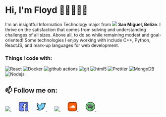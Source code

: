 # Hi, I'm Floyd 👋🏽👨🏽‍💻

<p> I'm an insightful Information Technology major from <img src="https://image.flaticon.com/icons/png/512/329/329922.png" width="13"/> <b>San Miguel, Belize</b>. I thrive on the satisfaction that comes from solving and understanding challenges of all sizes. Above all, to do so while remaining modest and goal-oriented! Some technologies I enjoy working with include C++, Python, ReactJS, and mark-up languages for web development.</p>

<h3>Things I code with:</h3>
<p>
  <img alt="React" src="https://img.shields.io/badge/-React-45b8d8?style=flat-square&logo=react&logoColor=white" />
  <img alt="Docker" src="https://img.shields.io/badge/-Docker-46a2f1?style=flat-square&logo=docker&logoColor=white" />
  <img alt="github actions" src="https://img.shields.io/badge/-Github_Actions-2088FF?style=flat-square&logo=github-actions&logoColor=white" />
<!--   <img alt="redux" src="https://img.shields.io/badge/-Redux-764ABC?style=flat-square&logo=redux&logoColor=white" /> -->
<!--   <img alt="Styled Components" src="https://img.shields.io/badge/-Styled_Components-db7092?style=flat-square&logo=styled-components&logoColor=white" /> -->
  <img alt="git" src="https://img.shields.io/badge/-Git-F05032?style=flat-square&logo=git&logoColor=white" />
<!--   <img alt="angular" src="https://img.shields.io/badge/-Angular-DD0031?style=flat-square&logo=angular&logoColor=white" /> -->
<!--   <img alt="npm" src="https://img.shields.io/badge/-NPM-CB3837?style=flat-square&logo=npm&logoColor=white" /> -->
  <img alt="html5" src="https://img.shields.io/badge/-HTML5-E34F26?style=flat-square&logo=html5&logoColor=white" />
  <img alt="Prettier" src="https://img.shields.io/badge/-Prettier-F7B93E?style=flat-square&logo=prettier&logoColor=white" />
  <img alt="MongoDB" src="https://img.shields.io/badge/-MongoDB-13aa52?style=flat-square&logo=mongodb&logoColor=white" />
  <img alt="Nodejs" src="https://img.shields.io/badge/-Nodejs-43853d?style=flat-square&logo=Node.js&logoColor=white" />
</p>

<!--
<img src="https://raw.githubusercontent.com/jaesonnn/jaesonnn/main/resources/gif/switches.gif" alt="side Image" align="right" width="200" height="auto" />
-->

<!-- ![](https://raw.githubusercontent.com/jaesonnn/jaesonnn/main/resources/gif/coder-guy.gif) -->

<!--
<a href="https://www.buymeacoffee.com/floyd404" target="_blank"><img src="https://cdn.buymeacoffee.com/buttons/v2/default-red.png" alt="Buy Me A Coffee" width="120" ></a> <br/>
If you like what I do, maybe consider buying me coffee/tea 🥺👉👈
-->

<!-- <img src="https://media.giphy.com/media/12oufCB0MyZ1Go/giphy.gif" width="50"> -->

## 📫 Follow me on:
<p align="left">
  <a href="https://www.linkedin.com/in/floyd-ack-28b5a11a0/" target="_blank">
    <img height="30" src="https://cdn-icons-png.flaticon.com/512/408/408703.png">
  </a>&nbsp;&nbsp;&nbsp;&nbsp;&nbsp;
  <a href="https://www.facebook.com/jason.ack/" target="_blank">
    <img height="30" src="https://raw.githubusercontent.com/jaesonnn/jaesonnn/main/resources/png/facebook.png?raw=true">
  </a>&nbsp;&nbsp;&nbsp;&nbsp;&nbsp;
<!--   <a href="https://www.youtube.com/" target="_blank">
    <img height="30" src="https://raw.githubusercontent.com/jaesonnn/jaesonnn/main/resources/png/youtube.png?raw=true">
  </a>&nbsp;&nbsp;&nbsp;&nbsp;&nbsp; -->
  <a href="https://twitter.com/WellFloyd" target="_blank">
    <img height="30" src="https://github.com/jaesonnn/jaesonnn/blob/main/resources/png/twitter.png?raw=true">
  </a>&nbsp;&nbsp;&nbsp;&nbsp;&nbsp;
  <a href="https://www.instagram.com/wellfloyd_/" target="_blank">
    <img height="30" src="https://cdn-icons-png.flaticon.com/512/408/408707.png">
  </a>&nbsp;&nbsp;&nbsp;&nbsp;&nbsp;
  <a href="https://soundcloud.app.goo.gl/b77SQvLcsmruWXTj7" target="_blank">
    <img height="30" src="https://raw.githubusercontent.com/jaesonnn/jaesonnn/main/resources/png/soundcloud.png?raw=true">
  </a>&nbsp;&nbsp;&nbsp;&nbsp;&nbsp;
  <a href="https://open.spotify.com/user/31z2tveyx3ry6jl23wqswi2dm4si?si=Th7M3BCCQKGlYORcXsA52A&dl_branch=1" target="_blank">
    <img height="30" src="https://raw.githubusercontent.com/jaesonnn/jaesonnn/main/resources/png/spotify.png?raw=true">
  </a>&nbsp;&nbsp;&nbsp;&nbsp;&nbsp;
  <!--
  <a href="https://github.com/jaesonnn" target="_blank">
    <img height="30" src="https://raw.githubusercontent.com/jaesonnn/jaesonnn/main/resources/png/github.png?raw=true">
  </a>&nbsp;&nbsp;&nbsp;&nbsp;&nbsp;
  -->
</p>
